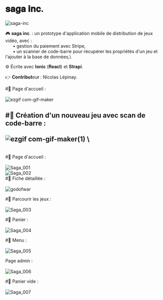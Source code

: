 # 𝐬𝐚𝐠𝐚 𝐢𝐧𝐜.

![saga-inc](https://user-images.githubusercontent.com/87578863/212661566-602885fd-2dc2-4dd4-aec9-6018220d646e.png)

🎮 𝐬𝐚𝐠𝐚 𝐢𝐧𝐜. : un prototype d'application mobile de distribution de jeux vidéo, avec :\
&nbsp;&nbsp;&nbsp;&nbsp;&nbsp;&nbsp;• gestion du paiement avec Stripe,\
&nbsp;&nbsp;&nbsp;&nbsp;&nbsp;&nbsp;• un scanner de code-barre pour récupérer les propriétés d'un jeu et l'ajouter à la base de données,\

⚙️ Écrite avec 𝐈𝐨𝐧𝐢𝐜 (𝐑𝐞𝐚𝐜𝐭) et 𝐒𝐭𝐫𝐚𝐩𝐢.

👉 𝐂𝐨𝐧𝐭𝐫𝐢𝐛𝐮𝐭eu𝐫 : Nicolas Lépinay.

#📱 Page d'accueil :\
\
![ezgif com-gif-maker](https://user-images.githubusercontent.com/87578863/212677885-9a1db919-ea34-4281-81ff-0a5af214ef5e.gif)

#📱 Création d'un nouveau jeu avec scan de code-barre :\
\
![ezgif com-gif-maker(1)](https://user-images.githubusercontent.com/87578863/212680922-f3bbcfc2-965d-4fba-bc9f-d237b3b612ba.gif)
\
--------------------------------------------------------
\
#📱 Page d'accueil :\
\
![Saga_001](https://user-images.githubusercontent.com/87578863/212677337-4e3b35b2-b839-4630-a431-7243d0e9b352.PNG)
\
![Saga_002](https://user-images.githubusercontent.com/87578863/212677347-6f883f25-4e26-4619-a4c0-c39422584d78.PNG)
\
#📱 Fiche détaillée :\
\
![godofwar](https://user-images.githubusercontent.com/87578863/212679198-70d5546d-7644-426b-ae8f-c0325ea36b61.PNG)

#📱 Parcourir les jeux :\
\
![Saga_003](https://user-images.githubusercontent.com/87578863/212677353-9b50fa02-0e3f-42b3-9129-ffa1cb32a092.PNG)

#📱 Panier :\
\
![Saga_004](https://user-images.githubusercontent.com/87578863/212677356-8da1fc1d-017d-4535-8ff3-19178d54b998.PNG)

#📱 Menu :\
\
![Saga_005](https://user-images.githubusercontent.com/87578863/212677360-5d60079f-8dda-482c-b936-77db90f7b3ce.PNG)

Page admin :\
\
![Saga_006](https://user-images.githubusercontent.com/87578863/212677365-11b7436e-c17e-497d-a66d-d880ba7cf6f3.PNG)

#📱 Panier vide :\
\
![Saga_007](https://user-images.githubusercontent.com/87578863/212677375-25b6d04f-ade5-406a-8481-98a22113522a.PNG)
